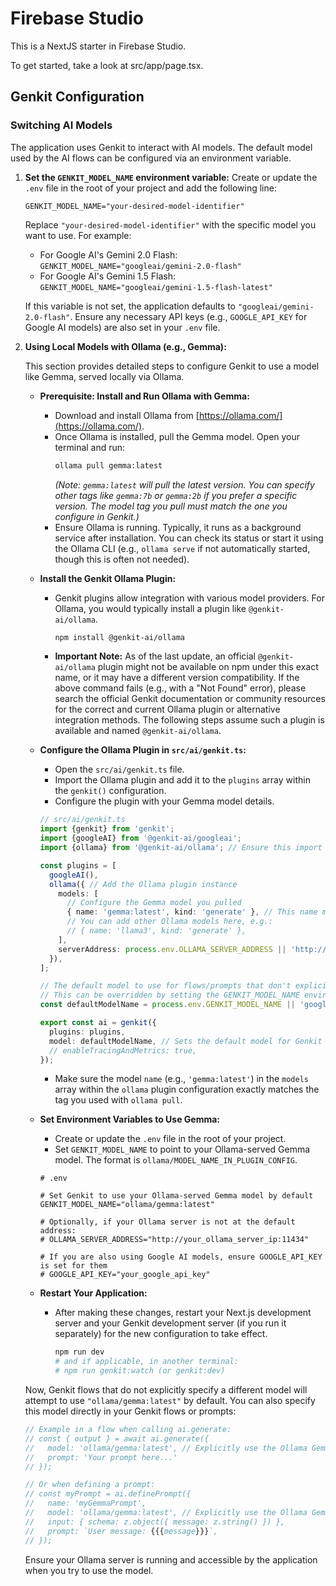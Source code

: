 # Firebase Studio

This is a NextJS starter in Firebase Studio.

To get started, take a look at src/app/page.tsx.

## Genkit Configuration

### Switching AI Models

The application uses Genkit to interact with AI models. The default model used by the AI flows can be configured via an environment variable.

1.  **Set the `GENKIT_MODEL_NAME` environment variable:**
    Create or update the `.env` file in the root of your project and add the following line:
    ```env
    GENKIT_MODEL_NAME="your-desired-model-identifier"
    ```
    Replace `"your-desired-model-identifier"` with the specific model you want to use. For example:
    *   For Google AI's Gemini 2.0 Flash: `GENKIT_MODEL_NAME="googleai/gemini-2.0-flash"`
    *   For Google AI's Gemini 1.5 Flash: `GENKIT_MODEL_NAME="googleai/gemini-1.5-flash-latest"`

    If this variable is not set, the application defaults to `"googleai/gemini-2.0-flash"`. Ensure any necessary API keys (e.g., `GOOGLE_API_KEY` for Google AI models) are also set in your `.env` file.

2.  **Using Local Models with Ollama (e.g., Gemma):**

    This section provides detailed steps to configure Genkit to use a model like Gemma, served locally via Ollama.

    *   **Prerequisite: Install and Run Ollama with Gemma:**
        *   Download and install Ollama from [https://ollama.com/](https://ollama.com/).
        *   Once Ollama is installed, pull the Gemma model. Open your terminal and run:
            ```bash
            ollama pull gemma:latest
            ```
            *(Note: `gemma:latest` will pull the latest version. You can specify other tags like `gemma:7b` or `gemma:2b` if you prefer a specific version. The model tag you pull must match the one you configure in Genkit.)*
        *   Ensure Ollama is running. Typically, it runs as a background service after installation. You can check its status or start it using the Ollama CLI (e.g., `ollama serve` if not automatically started, though this is often not needed).

    *   **Install the Genkit Ollama Plugin:**
        *   Genkit plugins allow integration with various model providers. For Ollama, you would typically install a plugin like `@genkit-ai/ollama`.
            ```bash
            npm install @genkit-ai/ollama
            ```
        *   **Important Note:** As of the last update, an official `@genkit-ai/ollama` plugin might not be available on npm under this exact name, or it may have a different version compatibility. If the above command fails (e.g., with a "Not Found" error), please search the official Genkit documentation or community resources for the correct and current Ollama plugin or alternative integration methods. The following steps assume such a plugin is available and named `@genkit-ai/ollama`.

    *   **Configure the Ollama Plugin in `src/ai/genkit.ts`:**
        *   Open the `src/ai/genkit.ts` file.
        *   Import the Ollama plugin and add it to the `plugins` array within the `genkit()` configuration.
        *   Configure the plugin with your Gemma model details.

        ```typescript
        // src/ai/genkit.ts
        import {genkit} from 'genkit';
        import {googleAI} from '@genkit-ai/googleai';
        import {ollama} from '@genkit-ai/ollama'; // Ensure this import path is correct for the plugin you installed

        const plugins = [
          googleAI(),
          ollama({ // Add the Ollama plugin instance
            models: [
              // Configure the Gemma model you pulled
              { name: 'gemma:latest', kind: 'generate' }, // This name must match the model tag from 'ollama pull'
              // You can add other Ollama models here, e.g.:
              // { name: 'llama3', kind: 'generate' },
            ],
            serverAddress: process.env.OLLAMA_SERVER_ADDRESS || 'http://127.0.0.1:11434' // Default Ollama address
          }),
        ];

        // The default model to use for flows/prompts that don't explicitly specify one.
        // This can be overridden by setting the GENKIT_MODEL_NAME environment variable.
        const defaultModelName = process.env.GENKIT_MODEL_NAME || 'googleai/gemini-2.0-flash';

        export const ai = genkit({
          plugins: plugins,
          model: defaultModelName, // Sets the default model for Genkit operations
          // enableTracingAndMetrics: true, 
        });
        ```
        *   Make sure the model `name` (e.g., `'gemma:latest'`) in the `models` array within the `ollama` plugin configuration exactly matches the tag you used with `ollama pull`.

    *   **Set Environment Variables to Use Gemma:**
        *   Create or update the `.env` file in the root of your project.
        *   Set `GENKIT_MODEL_NAME` to point to your Ollama-served Gemma model. The format is `ollama/MODEL_NAME_IN_PLUGIN_CONFIG`.

        ```env
        # .env

        # Set Genkit to use your Ollama-served Gemma model by default
        GENKIT_MODEL_NAME="ollama/gemma:latest"

        # Optionally, if your Ollama server is not at the default address:
        # OLLAMA_SERVER_ADDRESS="http://your_ollama_server_ip:11434"

        # If you are also using Google AI models, ensure GOOGLE_API_KEY is set for them
        # GOOGLE_API_KEY="your_google_api_key"
        ```

    *   **Restart Your Application:**
        *   After making these changes, restart your Next.js development server and your Genkit development server (if you run it separately) for the new configuration to take effect.
            ```bash
            npm run dev
            # and if applicable, in another terminal:
            # npm run genkit:watch (or genkit:dev)
            ```

    Now, Genkit flows that do not explicitly specify a different model will attempt to use `"ollama/gemma:latest"` by default. You can also specify this model directly in your Genkit flows or prompts:
    ```typescript
    // Example in a flow when calling ai.generate:
    // const { output } = await ai.generate({
    //   model: 'ollama/gemma:latest', // Explicitly use the Ollama Gemma model
    //   prompt: 'Your prompt here...'
    // });

    // Or when defining a prompt:
    // const myPrompt = ai.definePrompt({
    //   name: 'myGemmaPrompt',
    //   model: 'ollama/gemma:latest', // Explicitly use the Ollama Gemma model
    //   input: { schema: z.object({ message: z.string() }) },
    //   prompt: `User message: {{{message}}}`,
    // });
    ```

    Ensure your Ollama server is running and accessible by the application when you try to use the model.
